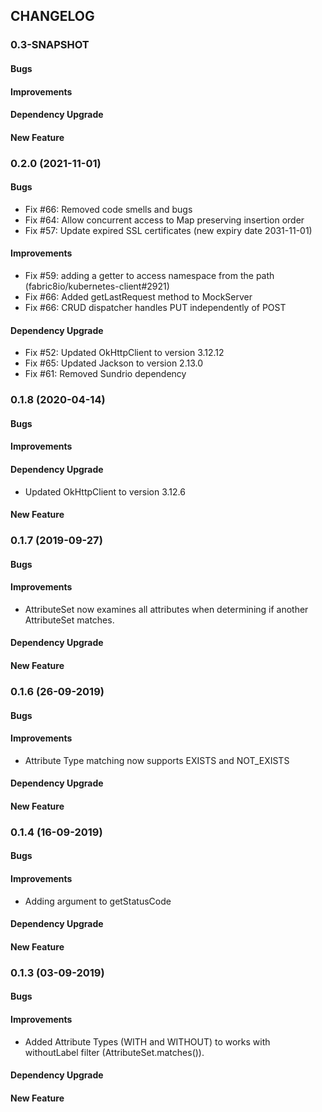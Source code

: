 ## CHANGELOG

### 0.3-SNAPSHOT

#### Bugs
#### Improvements
#### Dependency Upgrade
#### New Feature

### 0.2.0 (2021-11-01)

#### Bugs
* Fix #66: Removed code smells and bugs
* Fix #64: Allow concurrent access to Map preserving insertion order
* Fix #57: Update expired SSL certificates (new expiry date 2031-11-01)

#### Improvements
* Fix #59: adding a getter to access namespace from the path (fabric8io/kubernetes-client#2921)
* Fix #66: Added getLastRequest method to MockServer
* Fix #66: CRUD dispatcher handles PUT independently of POST

#### Dependency Upgrade
* Fix #52: Updated OkHttpClient to version 3.12.12
* Fix #65: Updated Jackson to version 2.13.0
* Fix #61: Removed Sundrio dependency

### 0.1.8 (2020-04-14)
#### Bugs
#### Improvements
#### Dependency Upgrade
* Updated OkHttpClient to version 3.12.6

#### New Feature

### 0.1.7 (2019-09-27)
#### Bugs

#### Improvements
* AttributeSet now examines all attributes when determining if another AttributeSet matches.
#### Dependency Upgrade

#### New Feature


### 0.1.6 (26-09-2019)
#### Bugs

#### Improvements
* Attribute Type matching now supports EXISTS and NOT_EXISTS

#### Dependency Upgrade

#### New Feature


### 0.1.4 (16-09-2019)
#### Bugs

#### Improvements
* Adding argument to getStatusCode

#### Dependency Upgrade

#### New Feature



### 0.1.3 (03-09-2019)
#### Bugs

#### Improvements
  * Added Attribute Types (WITH and WITHOUT) to works with withoutLabel filter (AttributeSet.matches()).

#### Dependency Upgrade

#### New Feature


